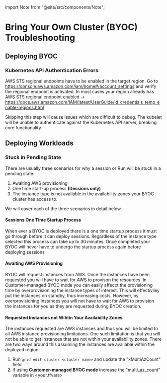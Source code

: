 import Note from "@site/src/components/Note";

# Bring Your Own Cluster (BYOC) Troubleshooting

## Deploying BYOC

### Kubernetes API Authentication Errors
AWS STS regional endpoints have to be enabled in the target region. Go to https://console.aws.amazon.com/iam/home#/account_settings and verify the regional endpoint is activated. In most cases your region already has AWS STS regional endpoint enabled -> https://docs.aws.amazon.com/IAM/latest/UserGuide/id_credentials_temp_enable-regions.html

<note>
    Skipping this step will cause issues which are difficult to debug. The kubelet will be unable to authenticate against the Kubernetes API server, breaking core functionality.
</note>

## Deploying Workloads 

### Stuck in Pending State
There are usually three scenarios for why a session or Run will be stuck in a pending state: 
1. Awaiting AWS provisioning
2. One time start-up process **(Dessions only)**
3. The instance type is not available in the availability zones your BYOC cluster has access to. 

We will cover each of the three scenarios in detail below.

#### Sessions One Time Startup Process

When ever a BYOC is deployed there is a one time startup process it must go through before it can deploy sessions. Regardless of the instance type selected this process can take up to 30 minutes. Once completed your BYOC will never have to undergo the startup process again before deploying sessions

#### Awaiting AWS Provisioning

BYOC will request instances from AWS. Once the instances have been requested you will have to wait for AWS to provison the resources. In Customer-managed BYOC mode you can easily affecct the provisioning time by overprovisioning the instance types of interest. This will effectiviley put the instances on standby, thus increasing costs. However, by overprovisioning instances you will not have to wait for AWS to provision the instances for you as they are requested during BYOC creation.

#### Requested Instances not Wihtin Your Availability Zones

The instances requested are AWS instances and thus you will be limited to all AWS instance provisioning limitations. One such limitation is that you will not be able to get instances that are not within your availability zones. There are two ways around this assuming the instances are available within the deployed region:

1. Run `grid edit cluster <cluster name>` and update the "xMultiAzCount" field
2. If using **Customer-managed BYOC mode** increase the "multi_az_count" variable in <your.tfvars>

